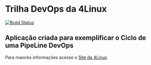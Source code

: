 # Trilha DevOps da 4Linux

<!-- Altere a Flag abaixo com sua URL do Travis -->
[![Build Status](https://travis-ci.com/vitoorns/DevOpsLab-HelloWorld.svg?branch=master)](https://travis-ci.com/vitoorns/DevOpsLab-HelloWorld)

## Aplicação criada para exemplificar o Ciclo de uma PipeLine DevOps


Para maiores informações acesse o [Site da 4Linux](https://www.4linux.com.br/cursos/devops)
